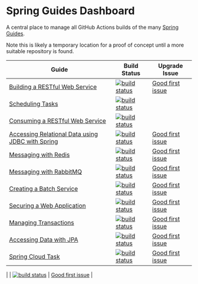 # Spring Guides Dashboard

A central place to manage all GitHub Actions builds of the many [Spring Guides](https://github.com/spring-guides).

Note this is likely a temporary location for a proof of concept until a more suitable repository is found.

| Guide | Build Status | Upgrade Issue |
| -- | -- | -- |
| [Building a RESTful Web Service](https://github.com/spring-guides/gs-rest-service) | [![build status](https://github.com/spring-guides/gs-rest-service/actions/workflows/continuous-integration-build.yml/badge.svg)](https://github.com/spring-guides/gs-rest-service/actions/workflows/continuous-integration-build.yml) | [Good first issue](https://github.com/spring-guides/gs-rest-service/issues/149) |
| [Scheduling Tasks](https://github.com/spring-guides/gs-scheduling-tasks) | [![build status](https://github.com/spring-guides/gs-scheduling-tasks/actions/workflows/continuous-integration-build.yml/badge.svg)](https://github.com/spring-guides/gs-scheduling-tasks/actions/workflows/continuous-integration-build.yml) |  |
| [Consuming a RESTful Web Service](https://github.com/spring-guides/gs-consuming-rest) | [![build status](https://github.com/spring-guides/gs-consuming-rest/actions/workflows/continuous-integration-build.yml/badge.svg)](https://github.com/spring-guides/gs-consuming-rest/actions/workflows/continuous-integration-build.yml) |  |
| [Accessing Relational Data using JDBC with Spring](https://github.com/spring-guides/gs-relational-data-access) | [![build status](https://github.com/spring-guides/gs-relational-data-access/actions/workflows/continuous-integration-build.yml/badge.svg)](https://github.com/spring-guides/gs-relational-data-access/actions/workflows/continuous-integration-build.yml) | [Good first issue](https://github.com/spring-guides/gs-relational-data-access/issues/36) |
| [Messaging with Redis](https://github.com/spring-guides/gs-messaging-redis) | [![build status](https://github.com/spring-guides/gs-messaging-redis/actions/workflows/continuous-integration-build.yml/badge.svg)](https://github.com/spring-guides/gs-messaging-redis/actions/workflows/continuous-integration-build.yml) | [Good first issue](https://github.com/spring-guides/gs-messaging-redis/issues/25) |
| [Messaging with RabbitMQ](https://github.com/spring-guides/gs-messaging-rabbitmq) | [![build status](https://github.com/spring-guides/gs-messaging-rabbitmq/actions/workflows/continuous-integration-build.yml/badge.svg)](https://github.com/spring-guides/gs-messaging-rabbitmq/actions/workflows/continuous-integration-build.yml) | [Good first issue](https://github.com/spring-guides/gs-messaging-rabbitmq/issues/37) |
| [Creating a Batch Service](https://github.com/spring-guides/gs-batch-processing) | [![build status](https://github.com/spring-guides/gs-batch-processing/actions/workflows/continuous-integration-build.yml/badge.svg)](https://github.com/spring-guides/gs-batch-processing/actions/workflows/continuous-integration-build.yml) | [Good first issue](https://github.com/spring-guides/gs-batch-processing/issues/53) |
| [Securing a Web Application](https://github.com/spring-guides/gs-securing-web) | [![build status](https://github.com/spring-guides/gs-securing-web/actions/workflows/continuous-integration-build.yml/badge.svg)](https://github.com/spring-guides/gs-securing-web/actions/workflows/continuous-integration-build.yml) | [Good first issue](https://github.com/spring-guides/gs-securing-web/issues/73) |
| [Managing Transactions](https://github.com/spring-guides/gs-managing-transactions) | [![build status](https://github.com/spring-guides/gs-managing-transactions/actions/workflows/continuous-integration-build.yml/badge.svg)](https://github.com/spring-guides/gs-managing-transactions/actions/workflows/continuous-integration-build.yml) | [Good first issue](https://github.com/spring-guides/gs-managing-transactions/issues/19) |
| [Accessing Data with JPA](https://github.com/spring-guides/gs-accessing-data-jpa) | [![build status](https://github.com/spring-guides/gs-accessing-data-jpa/actions/workflows/continuous-integration-build.yml/badge.svg)](https://github.com/spring-guides/gs-accessing-data-jpa/actions/workflows/continuous-integration-build.yml) | [Good first issue](https://github.com/spring-guides/gs-accessing-data-jpa/issues/64) |
| [Spring Cloud Task](https://github.com/spring-guides/gs-spring-cloud-task) | [![build status](https://github.com/spring-guides/gs-spring-cloud-task/actions/workflows/continuous-integration-build.yml/badge.svg)](https://github.com/spring-guides/gs-spring-cloud-task/actions/workflows/continuous-integration-build.yml) | [Good first issue]() |


| []() | [![build status](/actions/workflows/continuous-integration-build.yml/badge.svg)](/actions/workflows/continuous-integration-build.yml) | [Good first issue]() |

